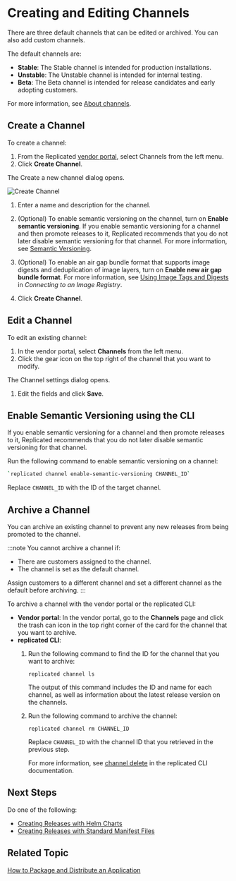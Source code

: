 # Creating and Editing Channels

There are three default channels that can be edited or archived. You can also add custom channels.

The default channels are:
* **Stable**: The Stable channel is intended for production installations.
* **Unstable**: The Unstable channel is intended for internal testing.
* **Beta**: The Beta channel is intended for release candidates and early adopting customers.

For more information, see [About channels](releases-about-channels).

## Create a Channel

To create a channel:

1. From the Replicated [vendor portal](https://vendor.replicated.com), select Channels from the left menu.
1. Click **Create Channel**.

  The Create a new channel dialog opens.

  ![Create Channel](/images/channels-create.png)

1. Enter a name and description for the channel.
1. (Optional) To enable semantic versioning on the channel, turn on **Enable semantic versioning**. If you enable semantic versioning for a channel and then promote releases to it, Replicated recommends that you do not later disable semantic versioning for that channel. For more information, see [Semantic Versioning](releases-about#semantic-versioning).

1. (Optional) To enable an air gap bundle format that supports image digests and deduplication of image layers, turn on **Enable new air gap bundle format**. For more information, see [Using Image Tags and Digests](/vendor/packaging-private-images#using-image-tags-and-digests) in _Connecting to an Image Registry_.
1. Click **Create Channel**.

## Edit a Channel

To edit an existing channel:

1. In the vendor portal, select **Channels** from the left menu.
1. Click the gear icon on the top right of the channel that you want to modify.

  The Channel settings dialog opens.

1. Edit the fields and click **Save**.

## Enable Semantic Versioning using the CLI

If you enable semantic versioning for a channel and then promote releases to it, Replicated recommends that you do not later disable semantic versioning for that channel.

Run the following command to enable semantic versioning on a channel: 

```bash
`replicated channel enable-semantic-versioning CHANNEL_ID`
``` 

Replace `CHANNEL_ID` with the ID of the target channel.

## Archive a Channel

You can archive an existing channel to prevent any new releases from being promoted to the channel.

:::note
You cannot archive a channel if:
* There are customers assigned to the channel.
* The channel is set as the default channel.

Assign customers to a different channel and set a different channel as the default before archiving.
:::

To archive a channel with the vendor portal or the replicated CLI:

* **Vendor portal**: In the vendor portal, go to the **Channels** page and click the trash can icon in the top right corner of the card for the channel that you want to archive.
* **replicated CLI**:
  1. Run the following command to find the ID for the channel that you want to archive:
     ```
     replicated channel ls
     ```
     The output of this command includes the ID and name for each channel, as well as information about the latest release version on the channels.

  1. Run the following command to archive the channel:
     ```
     replicated channel rm CHANNEL_ID
     ```
     Replace `CHANNEL_ID` with the channel ID that you retrieved in the previous step.

     For more information, see [channel delete](/reference/replicated-cli-channel-delete) in the replicated CLI documentation.

## Next Steps

Do one of the following:

- [Creating Releases with Helm Charts](helm-release)
- [Creating Releases with Standard Manifest Files](releases-creating-releases)

## Related Topic

[How to Package and Distribute an Application](distributing-workflow)

